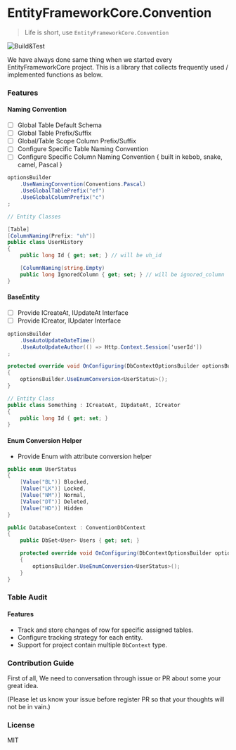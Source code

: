 # EntityFrameworkCore.Convention
> Life is short, use `EntityFrameworkCore.Convention`

![Build&Test](https://github.com/enif-lee/EntityFrameworkCore.Convention/workflows/Build&Test/badge.svg)

We have always done same thing when we started every EntityFrameworkCore project.
This is a library that collects frequently used / implemented functions as below.

### Features

#### Naming Convention

- [ ] Global Table Default Schema
- [ ] Global Table Prefix/Suffix
- [ ] Global/Table Scope Column Prefix/Suffix
- [ ] Configure Specific Table Naming Convention
- [ ] Configure Specific Column Naming Convention { built in kebob, snake, camel, Pascal }

```csharp
optionsBuilder
    .UseNamingConvention(Conventions.Pascal)
    .UseGlobalTablePrefix("ef")
    .UseGlobalColumnPrefix("c")
;

// Entity Classes

[Table]
[ColumnNaming(Prefix: "uh")]
public class UserHistory
{
    public long Id { get; set; } // will be uh_id

    [ColumnNaming(string.Empty)
    public long IgnoredColumn { get; set; } // will be ignored_column
}

```

#### BaseEntity

- [ ] Provide ICreateAt, IUpdateAt Interface
- [ ] Provide ICreator, IUpdater Interface

```csharp
optionsBuilder
    .UseAutoUpdateDateTime()
    .UseAutoUpdateAuthor(() => Http.Context.Session['userId'])
;

protected override void OnConfiguring(DbContextOptionsBuilder optionsBuilder)
{
    optionsBuilder.UseEnumConversion<UserStatus>();
}

// Entity Class
public class Something : ICreateAt, IUpdateAt, ICreator
{
    public long Id { get; set; }
}
```

#### Enum Conversion Helper

- Provide Enum with attribute conversion helper

```csharp
public enum UserStatus
{
    [Value("BL")] Blocked,
    [Value("LK")] Locked,
    [Value("NM")] Normal,
    [Value("DT")] Deleted,
    [Value("HD")] Hidden
}

public DatabaseContext : ConventionDbContext
{
    public DbSet<User> Users { get; set; }

    protected override void OnConfiguring(DbContextOptionsBuilder optionsBuilder)
    {
        optionsBuilder.UseEnumConversion<UserStatus>();
    }
}
```

### Table Audit

#### Features
-  Track and store changes of row for specific assigned tables.
-  Configure tracking strategy for each entity.
-  Support for project contain multiple `DbContext` type.

### Contribution Guide

First of all, We need to conversation through issue or PR about some your great idea.

(Please let us know your issue before register PR so that your thoughts will not be in vain.)

### License

MIT
